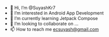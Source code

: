 - 👋 Hi, I’m @SuyashKr7
- 👀 I’m interested in Android App Development
- 🌱 I’m currently learning Jetpack Compose
- 💞️ I’m looking to collaborate on ...
- 📫 How to reach me ecsuyash@gmail.com

<!---
SuyashKr7/SuyashKr7 is a ✨ special ✨ repository because its `README.md` (this file) appears on your GitHub profile.
You can click the Preview link to take a look at your changes.
--->
